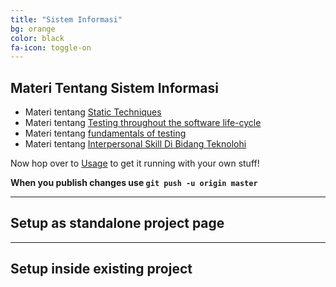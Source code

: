 ```yaml
---
title: "Sistem Informasi"
bg: orange
color: black
fa-icon: toggle-on
---
```


## Materi Tentang Sistem Informasi

- Materi tentang [Static Techniques](https://www.slideshare.net/SitiRubayati/static-techniques-83286361)
- Materi tentang [Testing throughout the software life-cycle](https://www.slideshare.net/SitiRubayati/testing-throughout-the-software-life-cycle-83285896)
- Materi tentang [fundamentals of testing](https://www.slideshare.net/SitiRubayati/fundamentals-of-testing-83284797)
- Materi tentang [Interpersonal Skill Di Bidang Teknolohi](https://www.slideshare.net/SitiRubayati/interpersonal-skill-di-bidang-teknologi-informasi)

Now hop over to [Usage](#usage) to get it running with your own stuff!

**When you publish changes use `git push -u origin master`**

-------------------------


## Setup as standalone project page



-------------------------


## Setup inside existing project



